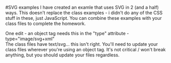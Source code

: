 #SVG examples
I have created an examle that uses SVG in 2 (and a half) ways. This doesn't replace the class examples - i didn't do any of the CSS stuff in these, just JavaScript. You can combine these examples with your class files to complete the homework.

One edit - an object tag needs this in the "type" attribute - type="image/svg+xml"  
The class files have text/svg... this isn't right. You'll need to update your class files wherever you're using an object tag. It's not critical / won't break anything, but you should update your files regardless.

